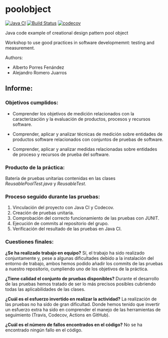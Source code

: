 poolobject
==========

[![Java CI](https://github.com/AlbertoPorres/poolobject/actions/workflows/ci.yml/badge.svg)](https://github.com/AlbertoPorres/poolobject/actions/workflows/ci.yml) [![Build Status](https://app.travis-ci.com/AlbertoPorres/poolobject.svg?branch=master)](https://app.travis-ci.com/AlbertoPorres/poolobject) [![codecov](https://codecov.io/gh/AlbertoPorres/poolobject/branch/master/graph/badge.svg)](https://codecov.io/gh/AlbertoPorres/poolobject)

Java code example of creational design pattern pool object

Workshop to use good practices in software developmemnt: testing and measurement.

Authors:

- Alberto Porres Fenández
- Alejandro Romero Juarros
 
## Informe:

### Objetivos cumplidos:
- Comprender los objetivos de medición relacionados con la caracterización y la evaluación de productos, procesos y recursos software.

- Comprender, aplicar y analizar técnicas de medición sobre entidades de productos software relacionados con conjuntos de pruebas de software.

- Comprender, aplicar y analizar medidas relacionadas sobre entidades de proceso y recursos de prueba del software.

### Producto de la práctica:
Batería de pruebas unitarias contenidas en las clases *ReusablePoolTest.java* y *ReusableTest*.

### Proceso seguido durante las pruebas:
1. Vinculación del proyecto con Java CI y Codecov.
2. Creación de pruebas unitaria.
3. Comprobación del correcto funcionamiento de las pruebas con JUNIT.
4. Ejecución de commits al repositorio del grupo.
5. Verificación del resultado de las pruebas en Java CI.

### Cuestiones finales:
**¿Se ha realizado trabajo en equipo?**
Sí, el trabajo ha sido realizado conjuntamente y, pese a algunas dificultades debido a la instalación del entorno de trabajo, ambos hemos podido añadir los commits de las pruebas a nuestro repositorio, cumpliendo uno de los objetivos de la práctica.

**¿Tiene calidad el conjunto de pruebas disponibles?**
Durante el desarrollo de las pruebas hemos tratado de ser lo más precisos posibles cubriendo todas las aplicabilidades de las clases.

**¿Cuál es el esfuerzo invertido en realizar la actividad?**
La realización de las pruebas no ha sido de gran dificultad. Donde hemos tenido que invertir un esfuerzo extra ha sido en comprender el manejo de las herramientas de seguimiento (Travis, Codecov, Actions en GitHub).

**¿Cuál es el número de fallos encontrados en el código?**
No se ha encontrado ningún fallo en el código.